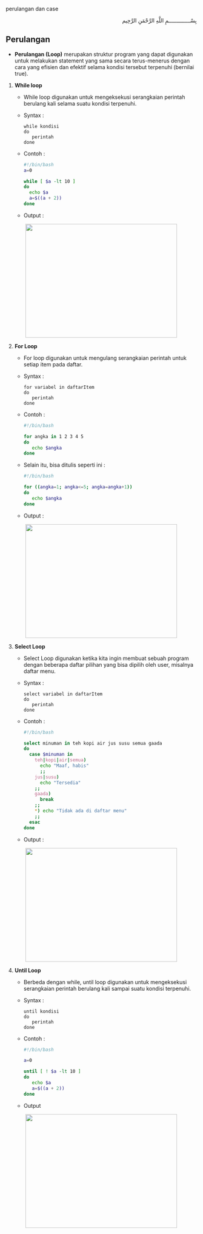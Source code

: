 perulangan dan case
<p align="right">
بِسْــــــــــــــمِ اللَّهِ الرَّحْمَنِ الرَّحِيم 
</p>

## Perulangan

* <b>Perulangan (Loop)</b> merupakan struktur program yang dapat digunakan untuk melakukan statement yang sama secara terus-menerus dengan cara yang efisien dan efektif selama kondisi tersebut terpenuhi (bernilai true).
1. <b>While loop</b>
    * While loop digunakan untuk mengeksekusi serangkaian perintah berulang kali selama suatu kondisi terpenuhi.
    
    * Syntax :

       ```
       while kondisi
       do
          perintah 
       done
       ```
     * Contoh :

       ```bash
       #!/bin/bash
       a=0

       while [ $a -lt 10 ]
       do
         echo $a
         a=$((a + 2))
       done
       ```  
    
     * Output :
    
<p align="center"><img src="https://i.imgur.com/M4kip2M.jpg" width=400 height=300></p>
   
2. <b>For Loop</b>
   * For loop digunakan untuk mengulang serangkaian perintah untuk setiap item pada daftar.

   *  Syntax :

      ```
      for variabel in daftarItem
      do
         perintah 
      done
      ```
   *  Contoh :

      ```bash
      #!/bin/bash

      for angka in 1 2 3 4 5
      do
         echo $angka
      done
      ```
   *  Selain itu, bisa ditulis seperti ini :

      ```bash
      #!/bin/bash

      for ((angka=1; angka<=5; angka=angka+1))
      do
         echo $angka
      done
      ```
   *  Output :
   
<p align="center"><img src="https://i.imgur.com/kCIjxy1.jpg" width=400 height=300></p>
   
3. <b>Select Loop</b> 
      * Select Loop digunakan ketika kita ingin membuat sebuah program dengan beberapa daftar pilihan yang bisa dipilih oleh user, misalnya daftar menu.

      * Syntax :

         ```
         select variabel in daftarItem
         do
            perintah
         done
         ```

      * Contoh :

         ```bash
         #!/bin/bash

         select minuman in teh kopi air jus susu semua gaada
         do
           case $minuman in
             teh|kopi|air|semua) 
               echo "Maaf, habis"
               ;;
             jus|susu)
               echo "Tersedia"
             ;;
             gaada) 
               break 
             ;;
             *) echo "Tidak ada di daftar menu" 
             ;;
           esac
         done
         ```
         
      * Output :
      
<p align="center"><img src="https://i.imgur.com/4HQHLMZ.jpg" width=400 height=300></p>

4. <b>Until Loop</b> 
      * Berbeda dengan while, until loop digunakan untuk mengeksekusi serangkaian perintah berulang kali sampai suatu kondisi terpenuhi.

      * Syntax :

         ```
         until kondisi
         do
            perintah
         done
         ```

      * Contoh :
          
         ```bash
         #!/bin/bash

         a=0

         until [ ! $a -lt 10 ]
         do
            echo $a
            a=$((a + 2))
         done
         ```
         
      * Output
      
<p align="center"><img src="https://i.imgur.com/kHjZLfj.jpg" width=400 height=300></p>
      
